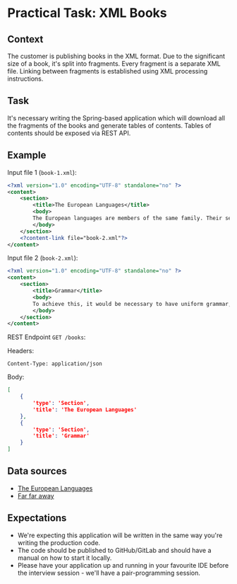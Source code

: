 # Practical Task: XML Books

## Context

The customer is publishing books in the XML format. Due to the significant size of a book, it's split into fragments. Every fragment is a separate XML file. Linking between fragments is established using XML processing instructions. 

## Task

It's necessary writing the Spring-based application which will download all the fragments of the books and generate tables of contents. Tables of contents should be exposed via REST API. 

## Example

Input file 1 (`book-1.xml`): 

```xml
<?xml version="1.0" encoding="UTF-8" standalone="no" ?>
<content>
    <section>
        <title>The European Languages</title>
        <body>
        The European languages are members of the same family. Their separate existence is a myth. For science, music, sport, etc, Europe uses the same vocabulary. The languages only differ in their grammar, their pronunciation and their most common words. Everyone realizes why a new common language would be desirable: one could refuse to pay expensive translators.
        </body>
    </section>
    <?content-link file="book-2.xml"?>
</content>
```

Input file 2 (`book-2.xml`):

```xml
<?xml version="1.0" encoding="UTF-8" standalone="no" ?>
<content>
    <section>
        <title>Grammar</title>
        <body>
        To achieve this, it would be necessary to have uniform grammar, pronunciation and more common words. If several languages coalesce, the grammar of the resulting language is more simple and regular than that of the individual languages. The new common language will be more simple and regular than the existing European languages.
        </body>
    </section>
</content>
```

REST Endpoint `GET /books`:

Headers: 

```
Content-Type: application/json
```

Body:

```json
[
    {
        'type': 'Section',
        'title': 'The European Languages'
    },
    {
        'type': 'Section',
        'title': 'Grammar'
    }
]
```

## Data sources

* [The European Languages](../content/books/european-languages/section-1.xml)
* [Far far away](../content/books/far-far-away/section-1.xml)

## Expectations

* We're expecting this application will be written in the same way you're writing the production code. 
* The code should be published to GitHub/GitLab and should have a manual on how to start it locally. 
* Please have your application up and running in your favourite IDE before the interview session - we'll have a pair-programming session. 